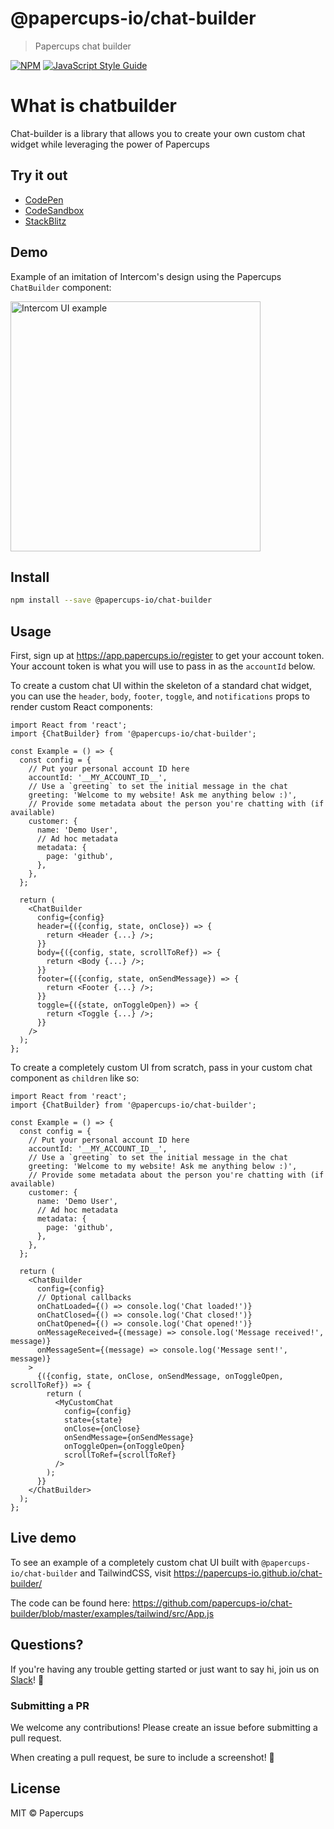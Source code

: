 # @papercups-io/chat-builder

> Papercups chat builder

[![NPM](https://img.shields.io/npm/v/@papercups-io/chat-builder.svg)](https://www.npmjs.com/package/@papercups-io/chat-builder) [![JavaScript Style Guide](https://img.shields.io/badge/code_style-standard-brightgreen.svg)](https://standardjs.com)

# What is chatbuilder

Chat-builder is a library that allows you to create your own custom chat widget while leveraging the power of Papercups

## Try it out

- [CodePen](https://codepen.io/reichertjalex/pen/GRNLLvG?editors=0010)
- [CodeSandbox](https://codesandbox.io/s/papercups-custom-chat-builder-j2hzj?file=/src/App.js)
- [StackBlitz](https://stackblitz.com/edit/papercups-custom-chat-builder?file=src/App.js)

## Demo

Example of an imitation of Intercom's design using the Papercups `ChatBuilder` component:

<img width="400" alt="Intercom UI example" src="https://user-images.githubusercontent.com/5264279/110964071-c8716980-8320-11eb-8eb7-ec057f998fe7.png">


## Install

```bash
npm install --save @papercups-io/chat-builder
```

## Usage

First, sign up at https://app.papercups.io/register to get your account token. Your account token is what you will use to pass in as the `accountId` below.

To create a custom chat UI within the skeleton of a standard chat widget, you can use the `header`, `body`, `footer`, `toggle`, and `notifications` props to render custom React components:

```tsx
import React from 'react';
import {ChatBuilder} from '@papercups-io/chat-builder';

const Example = () => {
  const config = {
    // Put your personal account ID here
    accountId: '__MY_ACCOUNT_ID__',
    // Use a `greeting` to set the initial message in the chat
    greeting: 'Welcome to my website! Ask me anything below :)',
    // Provide some metadata about the person you're chatting with (if available)
    customer: {
      name: 'Demo User',
      // Ad hoc metadata
      metadata: {
        page: 'github',
      },
    },
  };

  return (
    <ChatBuilder
      config={config}
      header={({config, state, onClose}) => {
        return <Header {...} />;
      }}
      body={({config, state, scrollToRef}) => {
        return <Body {...} />;
      }}
      footer={({config, state, onSendMessage}) => {
        return <Footer {...} />;
      }}
      toggle={({state, onToggleOpen}) => {
        return <Toggle {...} />;
      }}
    />
  );
};
```

To create a completely custom UI from scratch, pass in your custom chat component as `children` like so:

```tsx
import React from 'react';
import {ChatBuilder} from '@papercups-io/chat-builder';

const Example = () => {
  const config = {
    // Put your personal account ID here
    accountId: '__MY_ACCOUNT_ID__',
    // Use a `greeting` to set the initial message in the chat
    greeting: 'Welcome to my website! Ask me anything below :)',
    // Provide some metadata about the person you're chatting with (if available)
    customer: {
      name: 'Demo User',
      // Ad hoc metadata
      metadata: {
        page: 'github',
      },
    },
  };

  return (
    <ChatBuilder
      config={config}
      // Optional callbacks
      onChatLoaded={() => console.log('Chat loaded!')}
      onChatClosed={() => console.log('Chat closed!')}
      onChatOpened={() => console.log('Chat opened!')}
      onMessageReceived={(message) => console.log('Message received!', message)}
      onMessageSent={(message) => console.log('Message sent!', message)}
    >
      {({config, state, onClose, onSendMessage, onToggleOpen, scrollToRef}) => {
        return (
          <MyCustomChat
            config={config}
            state={state}
            onClose={onClose}
            onSendMessage={onSendMessage}
            onToggleOpen={onToggleOpen}
            scrollToRef={scrollToRef}
          />
        );
      }}
    </ChatBuilder>
  );
};
```

## Live demo

To see an example of a completely custom chat UI built with `@papercups-io/chat-builder` and TailwindCSS, visit https://papercups-io.github.io/chat-builder/

The code can be found here: https://github.com/papercups-io/chat-builder/blob/master/examples/tailwind/src/App.js

## Questions?

If you're having any trouble getting started or just want to say hi, join us on [Slack](https://join.slack.com/t/papercups-io/shared_invite/zt-h0c3fxmd-hZi1Zp8~D61S6GD16aMqmg)! :wave:

### Submitting a PR

We welcome any contributions! Please create an issue before submitting a pull request.

When creating a pull request, be sure to include a screenshot! 🎨

## License

MIT © Papercups
